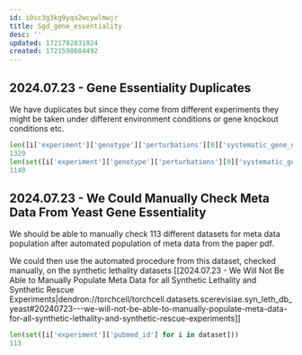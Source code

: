 ```yaml
---
id: i0sc3g3kg9yqa2wcywlmwjr
title: Sgd_gene_essentiality
desc: ''
updated: 1721782831924
created: 1721598684492
---
```

## 2024.07.23 - Gene Essentiality Duplicates

We have duplicates but since they come from different experiments they might be taken under different environment conditions or gene knockout conditions etc.

```python
len([i['experiment']['genotype']['perturbations'][0]['systematic_gene_name'] for i in dataset])
1329
len(set([i['experiment']['genotype']['perturbations'][0]['systematic_gene_name'] for i in dataset]))
1140
```

## 2024.07.23 - We Could Manually Check Meta Data From Yeast Gene Essentiality

We should be able to manually check 113 different datasets for meta data population after automated population of meta data from the paper pdf.

We could then use the automated procedure from this dataset, checked manually, on the synthetic lethality datasets [[2024.07.23 - We Will Not Be Able to Manually Populate Meta Data for all Synthetic Lethality and Synthetic Rescue Experiments|dendron://torchcell/torchcell.datasets.scerevisiae.syn_leth_db_yeast#20240723---we-will-not-be-able-to-manually-populate-meta-data-for-all-synthetic-lethality-and-synthetic-rescue-experiments]]

```python
len(set([i['experiment']['pubmed_id'] for i in dataset]))
113
```
